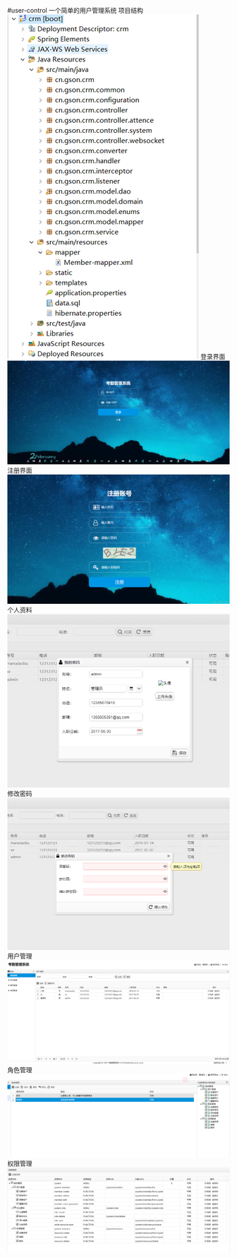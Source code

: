 #user-control
一个简单的用户管理系统
项目结构
![image](https://github.com/mars0520/user-control/blob/master/q8.jpg)
登录界面
![image](https://github.com/mars0520/user-control/blob/master/q1.jpg)
注册界面
![image](https://github.com/mars0520/user-control/blob/master/q7.jpg)
个人资料
![image](https://github.com/mars0520/user-control/blob/master/q3.jpg)
修改密码
![image](https://github.com/mars0520/user-control/blob/master/q4.jpg)
用户管理
![image](https://github.com/mars0520/user-control/blob/master/q2.jpg)
角色管理
![image](https://github.com/mars0520/user-control/blob/master/q5.jpg)
权限管理
![image](https://github.com/mars0520/user-control/blob/master/q6.jpg)
